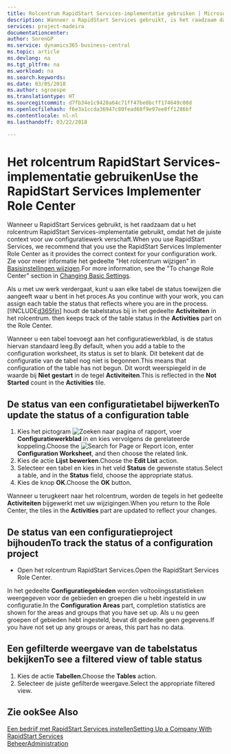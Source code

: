 ```yaml
---
title: Rolcentrum RapidStart Services-implementatie gebruiken | Microsoft Docs
description: Wanneer u RapidStart Services gebruikt, is het raadzaam dat u uw werk traceert en het rolcentrum RapidStart Services-implementatie gebruikt, omdat het de juiste context voor uw configuratiewerk verschaft.
services: project-madeira
documentationcenter: 
author: SorenGP
ms.service: dynamics365-business-central
ms.topic: article
ms.devlang: na
ms.tgt_pltfrm: na
ms.workload: na
ms.search.keywords: 
ms.date: 03/05/2018
ms.author: sgroespe
ms.translationtype: HT
ms.sourcegitcommit: d7fb34e1c9428a64c71ff47be8bcff174649c00d
ms.openlocfilehash: f6e3a1ccda36947c80fead68f9e97ee8ff1286bf
ms.contentlocale: nl-nl
ms.lasthandoff: 03/22/2018

---
```

# <a name="use-the-rapidstart-services-implementer-role-center"></a><span data-ttu-id="50008-103">Het rolcentrum RapidStart Services-implementatie gebruiken</span><span class="sxs-lookup"><span data-stu-id="50008-103">Use the RapidStart Services Implementer Role Center</span></span>
<span data-ttu-id="50008-104">Wanneer u RapidStart Services gebruikt, is het raadzaam dat u het rolcentrum RapidStart Services-implementatie gebruikt, omdat het de juiste context voor uw configuratiewerk verschaft.</span><span class="sxs-lookup"><span data-stu-id="50008-104">When you use RapidStart Services, we recommend that you use the RapidStart Services Implementer Role Center as it provides the correct context for your configuration work.</span></span> <span data-ttu-id="50008-105">Zie voor meer informatie het gedeelte "Het rolcentrum wijzigen" in [Basisinstellingen wijzigen](ui-change-basic-settings.md).</span><span class="sxs-lookup"><span data-stu-id="50008-105">For more information, see the "To change Role Center" section in [Changing Basic Settings](ui-change-basic-settings.md).</span></span>

<span data-ttu-id="50008-106">Als u met uw werk verdergaat, kunt u aan elke tabel de status toewijzen die aangeeft waar u bent in het proces.</span><span class="sxs-lookup"><span data-stu-id="50008-106">As you continue with your work, you can assign each table the status that reflects where you are in the process.</span></span> [!INCLUDE[d365fin](includes/d365fin_md.md)]<span data-ttu-id="50008-107"> houdt de tabelstatus bij in het gedeelte **Activiteiten** in het rolcentrum.</span><span class="sxs-lookup"><span data-stu-id="50008-107"> then keeps track of the table status in the **Activities** part on the Role Center.</span></span>  

<span data-ttu-id="50008-108">Wanneer u een tabel toevoegt aan het configuratiewerkblad, is de status hiervan standaard leeg.</span><span class="sxs-lookup"><span data-stu-id="50008-108">By default, when you add a table to the configuration worksheet, its status is set to blank.</span></span> <span data-ttu-id="50008-109">Dit betekent dat de configuratie van de tabel nog niet is begonnen.</span><span class="sxs-lookup"><span data-stu-id="50008-109">This means that configuration of the table has not begun.</span></span> <span data-ttu-id="50008-110">Dit wordt weerspiegeld in de waarde bij **Niet gestart** in de tegel **Activiteiten**.</span><span class="sxs-lookup"><span data-stu-id="50008-110">This is reflected in the **Not Started** count in the **Activities** tile.</span></span>  

## <a name="to-update-the-status-of-a-configuration-table"></a><span data-ttu-id="50008-111">De status van een configuratietabel bijwerken</span><span class="sxs-lookup"><span data-stu-id="50008-111">To update the status of a configuration table</span></span>  
1.  <span data-ttu-id="50008-112">Kies het pictogram ![Zoeken naar pagina of rapport](media/ui-search/search_small.png "pictogram Zoeken naar pagina of rapport"), voer **Configuratiewerkblad** in en kies vervolgens de gerelateerde koppeling.</span><span class="sxs-lookup"><span data-stu-id="50008-112">Choose the ![Search for Page or Report](media/ui-search/search_small.png "Search for Page or Report icon") icon, enter **Configuration Worksheet**, and then choose the related link.</span></span>  
2.  <span data-ttu-id="50008-113">Kies de actie **Lijst bewerken**.</span><span class="sxs-lookup"><span data-stu-id="50008-113">Choose the **Edit List** action.</span></span>  
3.  <span data-ttu-id="50008-114">Selecteer een tabel en kies in het veld **Status** de gewenste status.</span><span class="sxs-lookup"><span data-stu-id="50008-114">Select a table, and in the **Status** field, choose the appropriate status.</span></span>  
4.  <span data-ttu-id="50008-115">Kies de knop **OK**.</span><span class="sxs-lookup"><span data-stu-id="50008-115">Choose the **OK** button.</span></span>  

<span data-ttu-id="50008-116">Wanneer u terugkeert naar het rolcentrum, worden de tegels in het gedeelte **Activiteiten** bijgewerkt met uw wijzigingen.</span><span class="sxs-lookup"><span data-stu-id="50008-116">When you return to the Role Center, the tiles in the **Activities** part are updated to reflect your changes.</span></span>  

## <a name="to-track-the-status-of-a-configuration-project"></a><span data-ttu-id="50008-117">De status van een configuratieproject bijhouden</span><span class="sxs-lookup"><span data-stu-id="50008-117">To track the status of a configuration project</span></span>  
- <span data-ttu-id="50008-118">Open het rolcentrum RapidStart Services.</span><span class="sxs-lookup"><span data-stu-id="50008-118">Open the RapidStart Services Role Center.</span></span>  

<span data-ttu-id="50008-119">In het gedeelte **Configuratiegebieden** worden voltooiingsstatistieken weergegeven voor de gebieden en groepen die u hebt ingesteld in uw configuratie.</span><span class="sxs-lookup"><span data-stu-id="50008-119">In the **Configuration Areas** part, completion statistics are shown for the areas and groups that you have set up.</span></span> <span data-ttu-id="50008-120">Als u nu geen groepen of gebieden hebt ingesteld, bevat dit gedeelte geen gegevens.</span><span class="sxs-lookup"><span data-stu-id="50008-120">If you have not set up any groups or areas, this part has no data.</span></span>  

## <a name="to-see-a-filtered-view-of-table-status"></a><span data-ttu-id="50008-121">Een gefilterde weergave van de tabelstatus bekijken</span><span class="sxs-lookup"><span data-stu-id="50008-121">To see a filtered view of table status</span></span>  
1. <span data-ttu-id="50008-122">Kies de actie **Tabellen**.</span><span class="sxs-lookup"><span data-stu-id="50008-122">Choose the **Tables** action.</span></span>  
2. <span data-ttu-id="50008-123">Selecteer de juiste gefilterde weergave.</span><span class="sxs-lookup"><span data-stu-id="50008-123">Select the appropriate filtered view.</span></span>  

## <a name="see-also"></a><span data-ttu-id="50008-124">Zie ook</span><span class="sxs-lookup"><span data-stu-id="50008-124">See Also</span></span>  
[<span data-ttu-id="50008-125">Een bedrijf met RapidStart Services instellen</span><span class="sxs-lookup"><span data-stu-id="50008-125">Setting Up a Company With RapidStart Services</span></span>](admin-set-up-a-company-with-rapidstart.md)  
[<span data-ttu-id="50008-126">Beheer</span><span class="sxs-lookup"><span data-stu-id="50008-126">Administration</span></span>](admin-setup-and-administration.md)

